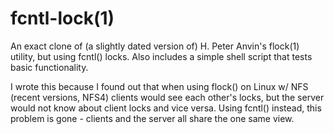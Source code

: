 # fcntl-lock(1)
An exact clone of (a slightly dated version of) H. Peter Anvin's flock(1) utility, but using fcntl() locks. Also includes a simple shell script that tests basic functionality.

I wrote this because I found out that when using flock() on Linux w/ NFS (recent versions, NFS4) clients would see each other's locks, but the server would not know about client locks and vice versa. Using fcntl() instead, this problem is gone - clients and the server all share the one same view.
